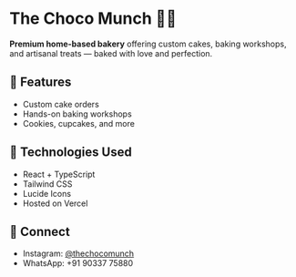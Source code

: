 # The Choco Munch 🍫🧁

**Premium home-based bakery** offering custom cakes, baking workshops, and artisanal treats — baked with love and perfection.

## 📌 Features
- Custom cake orders
- Hands-on baking workshops
- Cookies, cupcakes, and more

## 🚀 Technologies Used
- React + TypeScript
- Tailwind CSS
- Lucide Icons
- Hosted on Vercel

## 🔗 Connect
- Instagram: [@thechocomunch](https://instagram.com/thechocomunch)
- WhatsApp: +91 90337 75880